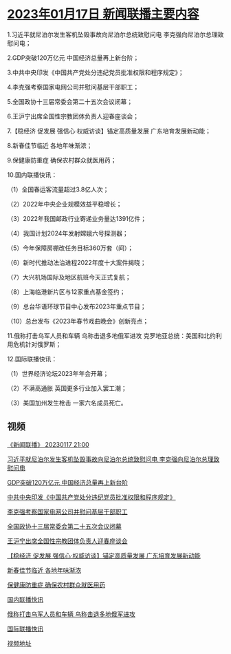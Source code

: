 # [2023年01月17日 新闻联播主要内容](https://tv.cctv.com/lm/xwlb/day/20230117.shtml)

1.习近平就尼泊尔发生客机坠毁事故向尼泊尔总统致慰问电 李克强向尼泊尔总理致慰问电；

2.GDP突破120万亿元 中国经济总量再上新台阶；

3.中共中央印发《中国共产党处分违纪党员批准权限和程序规定》；

4.李克强考察国家电网公司并慰问基层干部职工；

5.全国政协十三届常委会第二十五次会议闭幕；

6.王沪宁出席全国性宗教团体负责人迎春座谈会；

7.【稳经济 促发展 强信心·权威访谈】锚定高质量发展 广东培育发展新动能；

8.新春佳节临近 各地年味渐浓；

9.保健康防重症 确保农村群众就医用药；

10.国内联播快讯：

（1）全国春运客流量超过3.8亿人次；

（2）2022年中央企业规模效益平稳增长；

（3）2022年我国邮政行业寄递业务量达1391亿件；

（4）我国计划2024年发射嫦娥六号探测器；

（5）今年保障房棚改任务目标360万套（间）；

（6）新时代推动法治进程2022年度十大案件揭晓；

（7）大兴机场国际及地区航班今天正式复航；

（8）上海临港新片区与12家重点基金签约；

（9）总台华语环球节目中心发布2023年重点节目；

（10）总台发布《2023年春节戏曲晚会》创新亮点；

11.俄称打击乌军人员和车辆 乌称击退多地俄军进攻 克罗地亚总统：美国和北约利用危机针对俄罗斯；

12.国际联播快讯：

（1）世界经济论坛2023年年会开幕；

（2）不满高通胀 英国更多行业加入罢工潮；

（3）美国加州发生枪击 一家六名成员死亡。

## 视频

[《新闻联播》 20230117 21:00](https://tv.cctv.com/2023/01/17/VIDErigZcmYYXepnG5NLrzjQ230117.shtml)

[习近平就尼泊尔发生客机坠毁事故向尼泊尔总统致慰问电 李克强向尼泊尔总理致慰问电](https://tv.cctv.com/2023/01/17/VIDECMPSSLj6yqYBJ4YfZ4XX230117.shtml)

[GDP突破120万亿元 中国经济总量再上新台阶](https://tv.cctv.com/2023/01/17/VIDE2xm0N0NylMYUGz9m4RNm230117.shtml)

[中共中央印发《中国共产党处分违纪党员批准权限和程序规定》](https://tv.cctv.com/2023/01/17/VIDEsXopa0RLU2Zahu4wrTuK230117.shtml)

[李克强考察国家电网公司并慰问基层干部职工](https://tv.cctv.com/2023/01/17/VIDEZH54CaBrytcPRpmExapK230117.shtml)

[全国政协十三届常委会第二十五次会议闭幕](https://tv.cctv.com/2023/01/17/VIDEKUBnJpONEfXuppRNFB4j230117.shtml)

[王沪宁出席全国性宗教团体负责人迎春座谈会](https://tv.cctv.com/2023/01/17/VIDE4WmIY0cdqStUBYmAiKtR230117.shtml)

[【稳经济 促发展 强信心·权威访谈】锚定高质量发展 广东培育发展新动能](https://tv.cctv.com/2023/01/17/VIDENwdBfKvy4yCnGKjzOoNY230117.shtml)

[新春佳节临近 各地年味渐浓](https://tv.cctv.com/2023/01/17/VIDEzA2LXl8fmeqMW6ZHFsTD230117.shtml)

[保健康防重症 确保农村群众就医用药](https://tv.cctv.com/2023/01/17/VIDEGSbIbkMOdM9v2oH7vVml230117.shtml)

[国内联播快讯](https://tv.cctv.com/2023/01/17/VIDEFOfY0C5AsTLbz6neosSl230117.shtml)

[俄称打击乌军人员和车辆 乌称击退多地俄军进攻](https://tv.cctv.com/2023/01/17/VIDEiYoNh8e5A2wWT6OfqZU3230117.shtml)

[国际联播快讯](https://tv.cctv.com/2023/01/17/VIDE4Rl2LjuY6nrATzq3V82h230117.shtml)

[视频地址](https://tv.cctv.com/lm/xwlb/day/20230117.shtml) 

